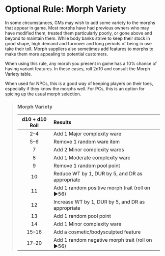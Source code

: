 # Optional Rule: Morph Variety

In some circumstances, GMs may wish to add some variety to the morphs that appear in game. Most morphs have had previous owners who may have modified them, treated them particularly poorly, or gone above and beyond to maintain them. While body banks strive to keep their stock in good shape, high demand and turnover and long periods of being in use take their toll. Morph suppliers also sometimes add features to morphs to make them more appealing to potential customers.

When using this rule, any morph you present in game has a 10% chance of having variant features. In these cases, roll 2d10 and consult the Morph Variety table.

When used for NPCs, this is a good way of keeping players on their toes, especially if they know the morphs well. For PCs, this is an option for spicing up the usual morph selection.

<blockquote class="table">

### Morph Variety

<div class="tnw1">

| d10 + d10 Roll | Results                                           |
| :------------: | :------------------------------------------------ |
|      2–4       | Add 1 Major complexity ware                       |
|      5–6       | Remove 1 random ware item                         |
|       7        | Add 2 Minor complexity wares                      |
|       8        | Add 1 Moderate complexity ware                    |
|       9        | Remove 1 random pool point                        |
|       10       | Reduce WT by 1, DUR by 5, and DR as appropriate   |
|       11       | Add 1 random positive morph trait (roll on ▶56)   |
|       12       | Increase WT by 1, DUR by 5, and DR as appropriate |
|       13       | Add 1 random pool point                           |
|       14       | Add 1 Minor complexity ware                       |
|     15–16      | Add a cosmetic/bodysculpted feature               |
|     17–20      | Add 1 random negative morph trait (roll on ▶56)   |

</div>

</blockquote>
